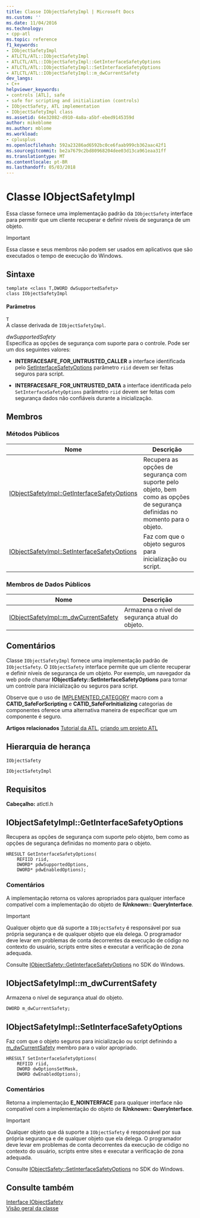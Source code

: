 ```yaml
---
title: Classe IObjectSafetyImpl | Microsoft Docs
ms.custom: ''
ms.date: 11/04/2016
ms.technology:
- cpp-atl
ms.topic: reference
f1_keywords:
- IObjectSafetyImpl
- ATLCTL/ATL::IObjectSafetyImpl
- ATLCTL/ATL::IObjectSafetyImpl::GetInterfaceSafetyOptions
- ATLCTL/ATL::IObjectSafetyImpl::SetInterfaceSafetyOptions
- ATLCTL/ATL::IObjectSafetyImpl::m_dwCurrentSafety
dev_langs:
- C++
helpviewer_keywords:
- controls [ATL], safe
- safe for scripting and initialization (controls)
- IObjectSafety, ATL implementation
- IObjectSafetyImpl class
ms.assetid: 64e32082-d910-4a8a-a5bf-ebed9145359d
author: mikeblome
ms.author: mblome
ms.workload:
- cplusplus
ms.openlocfilehash: 592a23286ad6592bc0ce6faab999cb362aac42f1
ms.sourcegitcommit: be2a7679c2bd80968204dee03d13ca961eaa31ff
ms.translationtype: MT
ms.contentlocale: pt-BR
ms.lasthandoff: 05/03/2018
---
```

# <a name="iobjectsafetyimpl-class"></a>Classe IObjectSafetyImpl
Essa classe fornece uma implementação padrão da `IObjectSafety` interface para permitir que um cliente recuperar e definir níveis de segurança de um objeto.  
  
> [!IMPORTANT]
>  Essa classe e seus membros não podem ser usados em aplicativos que são executados o tempo de execução do Windows.  
  
## <a name="syntax"></a>Sintaxe  
  
```
template <class T,DWORD dwSupportedSafety>  
class IObjectSafetyImpl
```  
  
#### <a name="parameters"></a>Parâmetros  
 `T`  
 A classe derivada de `IObjectSafetyImpl`.  
  
 *dwSupportedSafety*  
 Especifica as opções de segurança com suporte para o controle. Pode ser um dos seguintes valores:  
  
- **INTERFACESAFE_FOR_UNTRUSTED_CALLER** a interface identificada pelo [SetInterfaceSafetyOptions](#setinterfacesafetyoptions) parâmetro `riid` devem ser feitas seguros para script.  
  
- **INTERFACESAFE_FOR_UNTRUSTED_DATA** a interface identificada pelo `SetInterfaceSafetyOptions` parâmetro `riid` devem ser feitas com segurança dados não confiáveis durante a inicialização.  
  
## <a name="members"></a>Membros  
  
### <a name="public-methods"></a>Métodos Públicos  
  
|Nome|Descrição|  
|----------|-----------------|  
|[IObjectSafetyImpl::GetInterfaceSafetyOptions](#getinterfacesafetyoptions)|Recupera as opções de segurança com suporte pelo objeto, bem como as opções de segurança definidas no momento para o objeto.|  
|[IObjectSafetyImpl::SetInterfaceSafetyOptions](#setinterfacesafetyoptions)|Faz com que o objeto seguros para inicialização ou script.|  
  
### <a name="public-data-members"></a>Membros de Dados Públicos  
  
|Nome|Descrição|  
|----------|-----------------|  
|[IObjectSafetyImpl::m_dwCurrentSafety](#m_dwcurrentsafety)|Armazena o nível de segurança atual do objeto.|  
  
## <a name="remarks"></a>Comentários  
 Classe `IObjectSafetyImpl` fornece uma implementação padrão de `IObjectSafety`. O `IObjectSafety` interface permite que um cliente recuperar e definir níveis de segurança de um objeto. Por exemplo, um navegador da web pode chamar **IObjectSafety::SetInterfaceSafetyOptions** para tornar um controle para inicialização ou seguros para script.  
  
 Observe que o uso de [IMPLEMENTED_CATEGORY](category-macros.md#implemented_category) macro com a **CATID_SafeForScripting** e **CATID_SafeForInitializing** categorias de componentes oferece uma alternativa maneira de especificar que um componente é seguro.  
  
 **Artigos relacionados** [Tutorial da ATL](../../atl/active-template-library-atl-tutorial.md), [criando um projeto ATL](../../atl/reference/creating-an-atl-project.md)  
  
## <a name="inheritance-hierarchy"></a>Hierarquia de herança  
 `IObjectSafety`  
  
 `IObjectSafetyImpl`  
  
## <a name="requirements"></a>Requisitos  
 **Cabeçalho:** atlctl.h  
  
##  <a name="getinterfacesafetyoptions"></a>  IObjectSafetyImpl::GetInterfaceSafetyOptions  
 Recupera as opções de segurança com suporte pelo objeto, bem como as opções de segurança definidas no momento para o objeto.  
  
```
HRESULT GetInterfaceSafetyOptions(  
    REFIID riid,
    DWORD* pdwSupportedOptions,
    DWORD* pdwEnabledOptions);
```  
  
### <a name="remarks"></a>Comentários  
 A implementação retorna os valores apropriados para qualquer interface compatível com a implementação do objeto de **IUnknown:: QueryInterface**.  
  
> [!IMPORTANT]
>  Qualquer objeto que dá suporte a `IObjectSafety` é responsável por sua própria segurança e de qualquer objeto que ela delega. O programador deve levar em problemas de conta decorrentes da execução de código no contexto do usuário, scripts entre sites e executar a verificação de zona adequada.  
  
 Consulte [IObjectSafety::GetInterfaceSafetyOptions](https://msdn.microsoft.com/library/aa768223.aspx) no SDK do Windows.  
  
##  <a name="m_dwcurrentsafety"></a>  IObjectSafetyImpl::m_dwCurrentSafety  
 Armazena o nível de segurança atual do objeto.  
  
```
DWORD m_dwCurrentSafety;
```  
  
##  <a name="setinterfacesafetyoptions"></a>  IObjectSafetyImpl::SetInterfaceSafetyOptions  
 Faz com que o objeto seguros para inicialização ou script definindo a [m_dwCurrentSafety](#m_dwcurrentsafety) membro para o valor apropriado.  
  
```
HRESULT SetInterfaceSafetyOptions(  
    REFIID riid,
    DWORD dwOptionsSetMask,
    DWORD dwEnabledOptions);
```  
  
### <a name="remarks"></a>Comentários  
 Retorna a implementação **E_NOINTERFACE** para qualquer interface não compatível com a implementação do objeto de **IUnknown:: QueryInterface**.  
  
> [!IMPORTANT]
>  Qualquer objeto que dá suporte a `IObjectSafety` é responsável por sua própria segurança e de qualquer objeto que ela delega. O programador deve levar em problemas de conta decorrentes da execução de código no contexto do usuário, scripts entre sites e executar a verificação de zona adequada.  
  
 Consulte [IObjectSafety::SetInterfaceSafetyOptions](https://msdn.microsoft.com/library/aa768225.aspx) no SDK do Windows.  
  
## <a name="see-also"></a>Consulte também  
 [Interface IObjectSafety](https://msdn.microsoft.com/library/aa768224.aspx)   
 [Visão geral da classe](../../atl/atl-class-overview.md)
